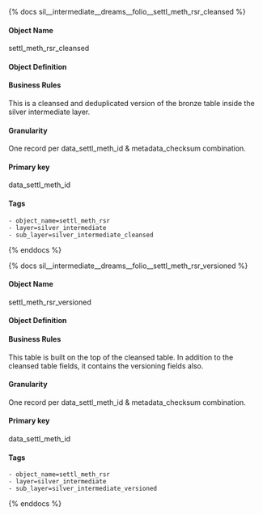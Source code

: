 {% docs sil__intermediate__dreams__folio__settl_meth_rsr_cleansed %}

#### Object Name
settl_meth_rsr_cleansed

#### Object Definition


#### Business Rules
This is a cleansed and deduplicated version of the bronze table inside the silver intermediate layer.

#### Granularity
One record per data_settl_meth_id & metadata_checksum combination.

#### Primary key
data_settl_meth_id

#### Tags
    - object_name=settl_meth_rsr
    - layer=silver_intermediate
    - sub_layer=silver_intermediate_cleansed

{% enddocs %}

{% docs sil__intermediate__dreams__folio__settl_meth_rsr_versioned %}

#### Object Name
settl_meth_rsr_versioned

#### Object Definition


#### Business Rules
This table is built on the top of the cleansed table. In addition to the cleansed table fields, it contains the versioning fields also.

#### Granularity
One record per data_settl_meth_id & metadata_checksum combination.

#### Primary key
data_settl_meth_id

#### Tags
    - object_name=settl_meth_rsr
    - layer=silver_intermediate
    - sub_layer=silver_intermediate_versioned

{% enddocs %}